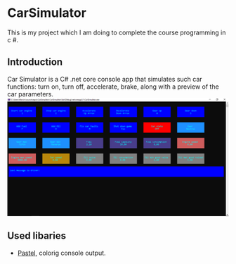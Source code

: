 # CarSimulator
This is my project which I am doing to complete the course programming in c #.

## Introduction
Car Simulator is a C# .net core console app that simulates such car functions: turn on, turn off, accelerate, brake, along with a preview of the car parameters.
![GUI](https://github.com/MarcinMariuszMorawski/CarSimulator/blob/master/Blob/carsimulator.png "GUI")

## Used libaries
- [Pastel](https://github.com/silkfire/Pastel), colorig console output.
